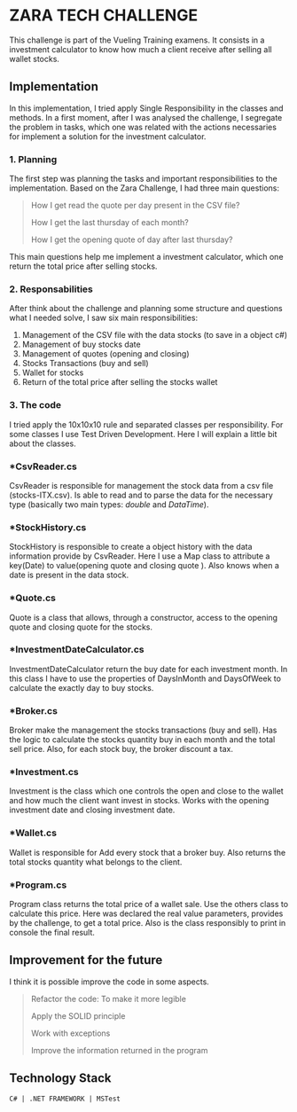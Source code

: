 # ZARA TECH CHALLENGE
This challenge is part of the Vueling Training examens.  It consists in a investment calculator to know how much a client receive after selling all wallet stocks.

## Implementation
In this implementation, I tried apply Single Responsibility in the classes and methods. In a first moment, after I was analysed the challenge, I segregate the problem in tasks, which one was related with the actions necessaries for implement a solution for the investment calculator.

### 1. Planning
The first step was planning the tasks and important responsibilities to the implementation. Based on the Zara Challenge, I had three main questions:

> How I get read the quote per day present in the CSV file?
>
> How I get the last thursday of each month?
>
> How I get the opening quote of day after last thursday?

This main questions help me implement a investment calculator, which one return the total price after selling stocks.

### 2. Responsabilities

After think about the challenge and planning some structure and questions what I needed solve, I saw six main responsibilities:

 1. Management of the CSV file with the data stocks (to save in a object c#)
 2. Management of buy stocks date
 3. Management of quotes (opening and closing)
 4. Stocks Transactions (buy and sell)
 5. Wallet for stocks
 6. Return of the total price after selling the stocks wallet

### 3. The code
I tried apply the 10x10x10 rule and separated classes per responsibility.  For some classes I use Test Driven Development. Here I will explain a little bit about the classes.

### *CsvReader.cs
CsvReader is responsible for management the stock data from a csv file (stocks-ITX.csv). Is able to read and to parse the data for the necessary type (basically two main types: *double* and *DataTime*).
### *StockHistory.cs
StockHistory is responsible to create a object history with the data information provide by CsvReader. Here I use a Map class to attribute a key(Date) to value(opening quote and closing quote ). Also knows when a date is present in the data stock.
### *Quote.cs
Quote is a class that allows, through a constructor, access to the opening quote and closing quote for the stocks.
### *InvestmentDateCalculator.cs
InvestmentDateCalculator return the buy date for each investment month. In this class I have to use the properties of DaysInMonth and DaysOfWeek to calculate the exactly day to buy stocks.
### *Broker.cs
Broker make the management the stocks transactions (buy and sell). Has the logic to calculate the stocks quantity buy in each month and the total sell price. Also, for each stock buy, the broker discount a tax.
### *Investment.cs
Investment is the class which one controls the open and close to the wallet and how much the client want invest in stocks. Works with the opening investment date and closing investment date. 
### *Wallet.cs
Wallet is responsible for Add every stock that a broker buy. Also returns the total stocks quantity what belongs to the client.
### *Program.cs
Program class returns the total price of a wallet sale. Use the others class to calculate this price. Here was declared the real value parameters, provides by the challenge, to get a total price. Also is the class responsibly to print in console the final result.

## Improvement for the future
I think it is possible improve  the code in some aspects.

> Refactor the code: To make it more legible
>
> Apply the SOLID principle
>
> Work with exceptions
>
> Improve the information returned in the program

## Technology Stack

`C# | .NET FRAMEWORK | MSTest`